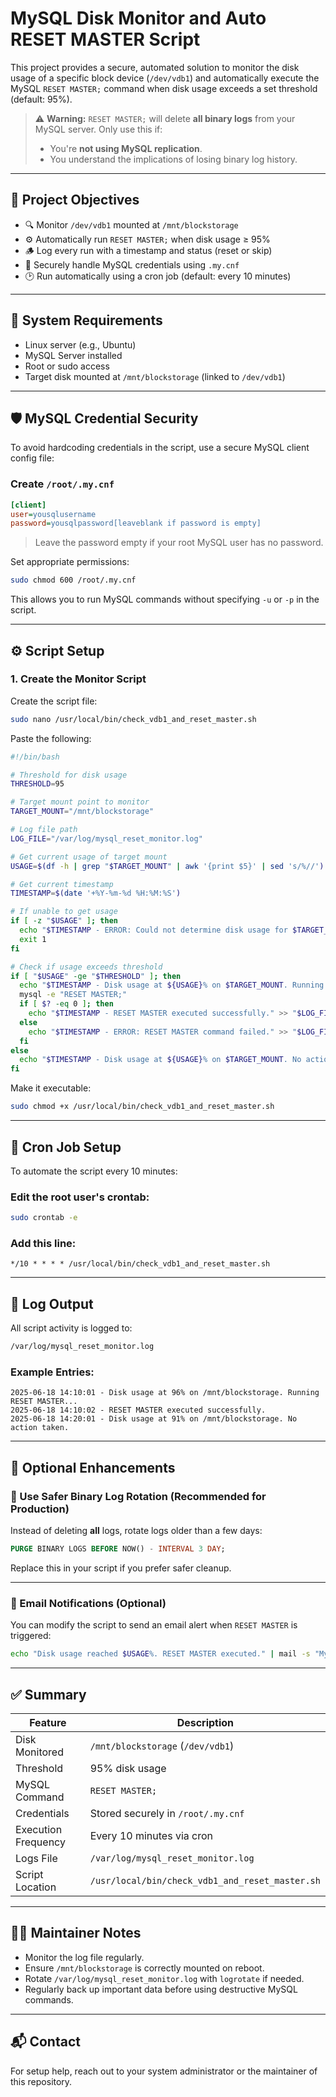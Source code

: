 # MySQL Disk Monitor and Auto RESET MASTER Script

This project provides a secure, automated solution to monitor the disk usage of a specific block device (`/dev/vdb1`) and automatically execute the MySQL `RESET MASTER;` command when disk usage exceeds a set threshold (default: 95%).

> ⚠️ **Warning:** `RESET MASTER;` will delete **all binary logs** from your MySQL server. Only use this if:
> - You're **not using MySQL replication**.
> - You understand the implications of losing binary log history.

---

## 📌 Project Objectives

- 🔍 Monitor `/dev/vdb1` mounted at `/mnt/blockstorage`
- ⚙️ Automatically run `RESET MASTER;` when disk usage ≥ 95%
- 🪵 Log every run with a timestamp and status (reset or skip)
- 🔐 Securely handle MySQL credentials using `.my.cnf`
- 🕑 Run automatically using a cron job (default: every 10 minutes)

---

## 🧱 System Requirements

- Linux server (e.g., Ubuntu)
- MySQL Server installed
- Root or sudo access
- Target disk mounted at `/mnt/blockstorage` (linked to `/dev/vdb1`)

---

## 🛡️ MySQL Credential Security

To avoid hardcoding credentials in the script, use a secure MySQL client config file:

### Create `/root/.my.cnf`

```ini
[client]
user=yousqlusername
password=yousqlpassword[leaveblank if password is empty]
```

> Leave the password empty if your root MySQL user has no password.

Set appropriate permissions:

```bash
sudo chmod 600 /root/.my.cnf
```

This allows you to run MySQL commands without specifying `-u` or `-p` in the script.

---

## ⚙️ Script Setup

### 1. Create the Monitor Script

Create the script file:

```bash
sudo nano /usr/local/bin/check_vdb1_and_reset_master.sh
```

Paste the following:

```bash
#!/bin/bash

# Threshold for disk usage
THRESHOLD=95

# Target mount point to monitor
TARGET_MOUNT="/mnt/blockstorage"

# Log file path
LOG_FILE="/var/log/mysql_reset_monitor.log"

# Get current usage of target mount
USAGE=$(df -h | grep "$TARGET_MOUNT" | awk '{print $5}' | sed 's/%//')

# Get current timestamp
TIMESTAMP=$(date '+%Y-%m-%d %H:%M:%S')

# If unable to get usage
if [ -z "$USAGE" ]; then
  echo "$TIMESTAMP - ERROR: Could not determine disk usage for $TARGET_MOUNT" >> "$LOG_FILE"
  exit 1
fi

# Check if usage exceeds threshold
if [ "$USAGE" -ge "$THRESHOLD" ]; then
  echo "$TIMESTAMP - Disk usage at ${USAGE}% on $TARGET_MOUNT. Running RESET MASTER..." >> "$LOG_FILE"
  mysql -e "RESET MASTER;"
  if [ $? -eq 0 ]; then
    echo "$TIMESTAMP - RESET MASTER executed successfully." >> "$LOG_FILE"
  else
    echo "$TIMESTAMP - ERROR: RESET MASTER command failed." >> "$LOG_FILE"
  fi
else
  echo "$TIMESTAMP - Disk usage at ${USAGE}% on $TARGET_MOUNT. No action taken." >> "$LOG_FILE"
fi
```

Make it executable:

```bash
sudo chmod +x /usr/local/bin/check_vdb1_and_reset_master.sh
```

---

## 🧭 Cron Job Setup

To automate the script every 10 minutes:

### Edit the root user's crontab:

```bash
sudo crontab -e
```

### Add this line:

```cron
*/10 * * * * /usr/local/bin/check_vdb1_and_reset_master.sh
```

---

## 📄 Log Output

All script activity is logged to:

```bash
/var/log/mysql_reset_monitor.log
```

### Example Entries:

```
2025-06-18 14:10:01 - Disk usage at 96% on /mnt/blockstorage. Running RESET MASTER...
2025-06-18 14:10:02 - RESET MASTER executed successfully.
2025-06-18 14:20:01 - Disk usage at 91% on /mnt/blockstorage. No action taken.
```

---

## 🧠 Optional Enhancements

### 🔁 Use Safer Binary Log Rotation (Recommended for Production)

Instead of deleting **all** logs, rotate logs older than a few days:

```sql
PURGE BINARY LOGS BEFORE NOW() - INTERVAL 3 DAY;
```

Replace this in your script if you prefer safer cleanup.

---

### 🔔 Email Notifications (Optional)

You can modify the script to send an email alert when `RESET MASTER` is triggered:

```bash
echo "Disk usage reached $USAGE%. RESET MASTER executed." | mail -s "MySQL Reset Triggered" your@email.com
```

---

## ✅ Summary

| Feature                  | Description                                            |
|--------------------------|--------------------------------------------------------|
| Disk Monitored           | `/mnt/blockstorage` (`/dev/vdb1`)                     |
| Threshold                | 95% disk usage                                         |
| MySQL Command            | `RESET MASTER;`                                        |
| Credentials              | Stored securely in `/root/.my.cnf`                    |
| Execution Frequency      | Every 10 minutes via cron                              |
| Logs File                | `/var/log/mysql_reset_monitor.log`                    |
| Script Location          | `/usr/local/bin/check_vdb1_and_reset_master.sh`       |

---

## 👨‍🔧 Maintainer Notes

- Monitor the log file regularly.
- Ensure `/mnt/blockstorage` is correctly mounted on reboot.
- Rotate `/var/log/mysql_reset_monitor.log` with `logrotate` if needed.
- Regularly back up important data before using destructive MySQL commands.

---

## 📬 Contact

For setup help, reach out to your system administrator or the maintainer of this repository.

